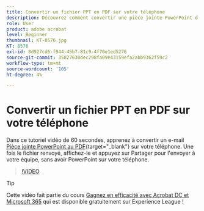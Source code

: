 ```yaml
---
title: Convertir un fichier PPT en PDF sur votre téléphone
description: Découvrez comment convertir une pièce jointe PowerPoint d’un courrier électronique en PDF sur votre téléphone
role: User
product: adobe acrobat
level: Beginner
thumbnail: KT-8576.jpg
KT: 8576
exl-id: 8d927cd6-f944-45b7-81c9-4f70e1ed5276
source-git-commit: 35827630dec298fa09e43159efa2abb9362f59c2
workflow-type: tm+mt
source-wordcount: '105'
ht-degree: 4%

---
```


# Convertir un fichier PPT en PDF sur votre téléphone

Dans ce tutoriel vidéo de 60 secondes, apprenez à convertir un e-mail [Pièce jointe PowerPoint au PDF](https://www.adobe.com/fr/acrobat/online/ppt-to-pdf.html){target=&quot;_blank&quot;} sur votre téléphone. Une fois le fichier renvoyé, affichez-le et appuyez sur Partager pour l&#39;envoyer à votre équipe, sans avoir PowerPoint sur votre téléphone.

>[!VIDEO](https://video.tv.adobe.com/v/336366?hidetitle=true)

>[!TIP]
>
>Cette vidéo fait partie du cours [Gagnez en efficacité avec Acrobat DC et Microsoft 365](https://experienceleague.adobe.com/?recommended=Acrobat-U-1-2021.microsoft365) qui est disponible gratuitement sur Experience League !
